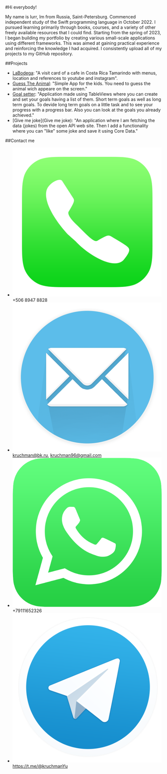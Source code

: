 #Hi everybody!

My name is Iurr, Im from Russia, Saint-Petersburg. Commenced independent study of the Swift programming language in October 2022. I pursued learning primarily through books, courses, and a variety of other freely available resources that I could find. Starting from the spring of 2023, I began building my portfolio by creating various small-scale applications using different frameworks. This was aimed at gaining practical experience and reinforcing the knowledge I had acquired. I consistently upload all of my projects to my GitHub repository.

##Projects 

- [LaBodega](https://github.com/kruchman/La-Bodega): "A visit card of a cafe in Costa Rica Tamarindo with menus, location and references to youtube and instagram".
- [Guess The Animal](https://github.com/kruchman/Guess-The-Animal): "Simple App for the kids. You need to guess the animal wich appeare on the screen."
- [Goal setter](https://github.com/kruchman/Goal-setter): "Application made using TableViews where you can create and set your goals having a list of them. Short term goals as well as long term goals. To devide long term goals on a little task and to see your progress with a progress bar. Also you can look at the goals you already achieved."
- [Give me joke](Give me joke): "An application where I am fetching the data (jokes) from the open API web site. Then I add a functionality where you can "like" some joke and save it using Core Data."

##Contact me

- ![Phone number](phone.png) +506 8947 8828
- ![Mail](mail.png) kruchman@bk.ru, kruchman96@gmail.com
- ![WhatsApp](WhatsApp.png) +79111652326
- ![Telegram](telegram.png) https://t.me/@kruchmanYu
